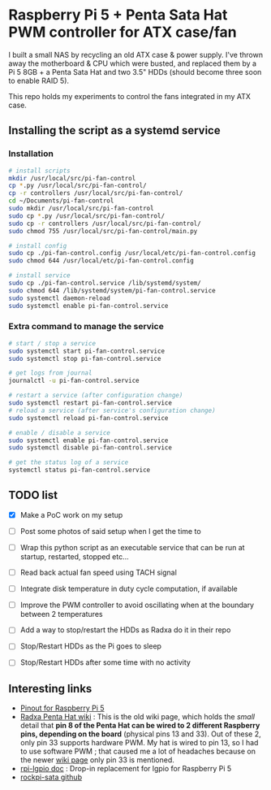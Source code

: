 # Raspberry Pi 5 + Penta Sata Hat PWM controller for ATX case/fan

I built a small NAS by recycling an old ATX case & power supply.
I've thrown away the motherboard & CPU which were busted,
and replaced them by a Pi 5 8GB + a Penta Sata Hat and two 3.5" HDDs (should become three soon to enable RAID 5).

This repo holds my experiments to control the fans integrated in my ATX case.


## Installing the script as a systemd service

### Installation

```sh
# install scripts
mkdir /usr/local/src/pi-fan-control
cp *.py /usr/local/src/pi-fan-control/
cp -r controllers /usr/local/src/pi-fan-control/
cd ~/Documents/pi-fan-control
sudo mkdir /usr/local/src/pi-fan-control
sudo cp *.py /usr/local/src/pi-fan-control/
sudo cp -r controllers /usr/local/src/pi-fan-control/
sudo chmod 755 /usr/local/src/pi-fan-control/main.py

# install config
sudo cp ./pi-fan-control.config /usr/local/etc/pi-fan-control.config
sudo chmod 644 /usr/local/etc/pi-fan-control.config

# install service
sudo cp ./pi-fan-control.service /lib/systemd/system/
sudo chmod 644 /lib/systemd/system/pi-fan-control.service
sudo systemctl daemon-reload
sudo systemctl enable pi-fan-control.service
```

### Extra command to manage the service

```sh
# start / stop a service
sudo systemctl start pi-fan-control.service
sudo systemctl stop pi-fan-control.service

# get logs from journal
journalctl -u pi-fan-control.service

# restart a service (after configuration change)
sudo systemctl restart pi-fan-control.service
# reload a service (after service's configuration change)
sudo systemctl reload pi-fan-control.service

# enable / disable a service
sudo systemctl enable pi-fan-control.service
sudo systemctl disable pi-fan-control.service

# get the status log of a service
systemctl status pi-fan-control.service
```


## TODO list

- [x] Make a PoC work on my setup
- [ ] Post some photos of said setup when I get the time to
- [ ] Wrap this python script as an executable service that can be run at startup, restarted, stopped etc...
- [ ] Read back actual fan speed using TACH signal
- [ ] Integrate disk temperature in duty cycle computation, if available
- [ ] Improve the PWM controller to avoid oscillating when at the boundary between 2 temperatures
- [ ] Add a way to stop/restart the HDDs as Radxa do it in their repo
- [ ] Stop/Restart HDDs as the Pi goes to sleep
- [ ] Stop/Restart HDDs after some time with no activity


## Interesting links

- [Pinout for Raspberry Pi 5](https://pinout.xyz)
- [Radxa Penta Hat wiki](https://wiki.radxa.com/Penta_SATA_HAT) :
    This is the old wiki page, which holds the _small_ detail that
    **pin 8 of the Penta Hat can be wired to 2 different Raspberry pins, depending on the board** (physical pins 13 and 33).
    Out of these 2, only pin 33 supports hardware PWM.
    My hat is wired to pin 13, so I had to use software PWM ;
    that caused me a lot of headaches because on the newer [wiki page](https://docs.radxa.com/en/accessories/penta-sata-hat/sata-hat-top-board)
    only pin 33 is mentioned.
- [rpi-lgpio doc](https://rpi-lgpio.readthedocs.io) : Drop-in replacement for lgpio for Raspberry Pi 5
- [rockpi-sata github](https://github.com/radxa/rockpi-sata)
